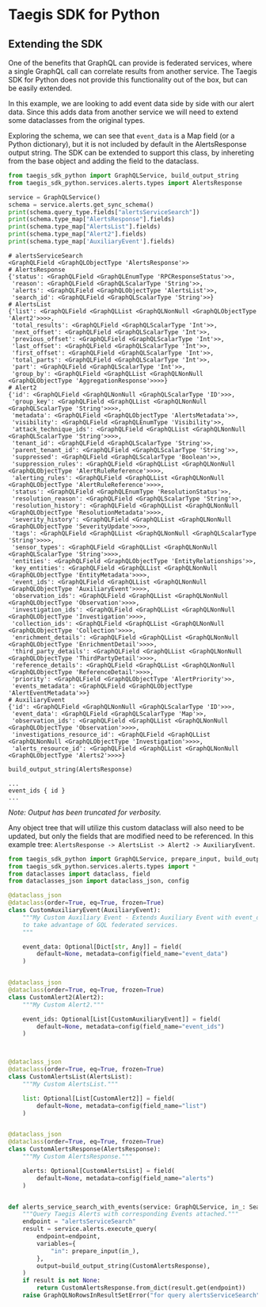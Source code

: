 # Taegis SDK for Python

## Extending the SDK

One of the benefits that GraphQL can provide is federated services, where a single
GraphQL call can correlate results from another service.  The Taegis SDK for Python
does not provide this functionality out of the box, but can be easily extended.

In this example, we are looking to add event data side by side with our alert data.
Since this adds data from another service we will need to extend some dataclasses
from the original types.

Exploring the schema, we can see that `event_data` is a Map field (or a Python dictionary),
but it is not included by default in the AlertsResponse output string.  The SDK can be extended
to support this class, by inhereting from the base object and adding the field to the dataclass.

```python
from taegis_sdk_python import GraphQLService, build_output_string
from taegis_sdk_python.services.alerts.types import AlertsResponse

service = GraphQLService()
schema = service.alerts.get_sync_schema()
print(schema.query_type.fields["alertsServiceSearch"])
print(schema.type_map["AlertsResponse"].fields)
print(schema.type_map["AlertsList"].fields)
print(schema.type_map["Alert2"].fields)
print(schema.type_map['AuxiliaryEvent'].fields)
```

```
# alertsServiceSearch
<GraphQLField <GraphQLObjectType 'AlertsResponse'>>
# AlertsResponse
{'status': <GraphQLField <GraphQLEnumType 'RPCResponseStatus'>>,
 'reason': <GraphQLField <GraphQLScalarType 'String'>>,
 'alerts': <GraphQLField <GraphQLObjectType 'AlertsList'>>,
 'search_id': <GraphQLField <GraphQLScalarType 'String'>>}
# AlertsList
{'list': <GraphQLField <GraphQLList <GraphQLNonNull <GraphQLObjectType 'Alert2'>>>>,
 'total_results': <GraphQLField <GraphQLScalarType 'Int'>>,
 'next_offset': <GraphQLField <GraphQLScalarType 'Int'>>,
 'previous_offset': <GraphQLField <GraphQLScalarType 'Int'>>,
 'last_offset': <GraphQLField <GraphQLScalarType 'Int'>>,
 'first_offset': <GraphQLField <GraphQLScalarType 'Int'>>,
 'total_parts': <GraphQLField <GraphQLScalarType 'Int'>>,
 'part': <GraphQLField <GraphQLScalarType 'Int'>>,
 'group_by': <GraphQLField <GraphQLList <GraphQLNonNull <GraphQLObjectType 'AggregationResponse'>>>>}
# Alert2
{'id': <GraphQLField <GraphQLNonNull <GraphQLScalarType 'ID'>>>,
 'group_key': <GraphQLField <GraphQLList <GraphQLNonNull <GraphQLScalarType 'String'>>>>,
 'metadata': <GraphQLField <GraphQLObjectType 'AlertsMetadata'>>,
 'visibility': <GraphQLField <GraphQLEnumType 'Visibility'>>,
 'attack_technique_ids': <GraphQLField <GraphQLList <GraphQLNonNull <GraphQLScalarType 'String'>>>>,
 'tenant_id': <GraphQLField <GraphQLScalarType 'String'>>,
 'parent_tenant_id': <GraphQLField <GraphQLScalarType 'String'>>,
 'suppressed': <GraphQLField <GraphQLScalarType 'Boolean'>>,
 'suppression_rules': <GraphQLField <GraphQLList <GraphQLNonNull <GraphQLObjectType 'AlertRuleReference'>>>>,
 'alerting_rules': <GraphQLField <GraphQLList <GraphQLNonNull <GraphQLObjectType 'AlertRuleReference'>>>>,
 'status': <GraphQLField <GraphQLEnumType 'ResolutionStatus'>>,
 'resolution_reason': <GraphQLField <GraphQLScalarType 'String'>>,
 'resolution_history': <GraphQLField <GraphQLList <GraphQLNonNull <GraphQLObjectType 'ResolutionMetadata'>>>>,
 'severity_history': <GraphQLField <GraphQLList <GraphQLNonNull <GraphQLObjectType 'SeverityUpdate'>>>>,
 'tags': <GraphQLField <GraphQLList <GraphQLNonNull <GraphQLScalarType 'String'>>>>,
 'sensor_types': <GraphQLField <GraphQLList <GraphQLNonNull <GraphQLScalarType 'String'>>>>,
 'entities': <GraphQLField <GraphQLObjectType 'EntityRelationships'>>,
 'key_entities': <GraphQLField <GraphQLList <GraphQLNonNull <GraphQLObjectType 'EntityMetadata'>>>>,
 'event_ids': <GraphQLField <GraphQLList <GraphQLNonNull <GraphQLObjectType 'AuxiliaryEvent'>>>>,
 'observation_ids': <GraphQLField <GraphQLList <GraphQLNonNull <GraphQLObjectType 'Observation'>>>>,
 'investigation_ids': <GraphQLField <GraphQLList <GraphQLNonNull <GraphQLObjectType 'Investigation'>>>>,
 'collection_ids': <GraphQLField <GraphQLList <GraphQLNonNull <GraphQLObjectType 'Collection'>>>>,
 'enrichment_details': <GraphQLField <GraphQLList <GraphQLNonNull <GraphQLObjectType 'EnrichmentDetail'>>>>,
 'third_party_details': <GraphQLField <GraphQLList <GraphQLNonNull <GraphQLObjectType 'ThirdPartyDetail'>>>>,
 'reference_details': <GraphQLField <GraphQLList <GraphQLNonNull <GraphQLObjectType 'ReferenceDetail'>>>>,
 'priority': <GraphQLField <GraphQLObjectType 'AlertPriority'>>,
 'events_metadata': <GraphQLField <GraphQLObjectType 'AlertEventMetadata'>>}
# AuxiliaryEvent
{'id': <GraphQLField <GraphQLNonNull <GraphQLScalarType 'ID'>>>,
 'event_data': <GraphQLField <GraphQLScalarType 'Map'>>,
 'observation_ids': <GraphQLField <GraphQLList <GraphQLNonNull <GraphQLObjectType 'Observation'>>>>,
 'investigations_resource_id': <GraphQLField <GraphQLList <GraphQLNonNull <GraphQLObjectType 'Investigation'>>>>,
 'alerts_resource_id': <GraphQLField <GraphQLList <GraphQLNonNull <GraphQLObjectType 'Alerts2'>>>>}
```

```python
build_output_string(AlertsResponse)
```

```
...
event_ids { id }
...
```

*Note: Output has been truncated for verbosity.*

Any object tree that will utilize this custom dataclass will also need to be updated, but
only the fields that are modified need to be referenced.  In this example tree:
`AlertsResponse -> AlertsList -> Alert2 -> AuxiliaryEvent`.

```python
from taegis_sdk_python import GraphQLService, prepare_input, build_output_string
from taegis_sdk_python.services.alerts.types import *
from dataclasses import dataclass, field
from dataclasses_json import dataclass_json, config

@dataclass_json
@dataclass(order=True, eq=True, frozen=True)
class CustomAuxiliaryEvent(AuxiliaryEvent):
    """My Custom Auxiliary Event - Extends Auxiliary Event with event_data
    to take advantage of GQL federated services.
    """

    event_data: Optional[Dict[str, Any]] = field(
        default=None, metadata=config(field_name="event_data")
    )


@dataclass_json
@dataclass(order=True, eq=True, frozen=True)
class CustomAlert2(Alert2):
    """My Custom Alert2."""

    event_ids: Optional[List[CustomAuxiliaryEvent]] = field(
        default=None, metadata=config(field_name="event_ids")
    )



@dataclass_json
@dataclass(order=True, eq=True, frozen=True)
class CustomAlertsList(AlertsList):
    """My Custom AlertsList."""

    list: Optional[List[CustomAlert2]] = field(
        default=None, metadata=config(field_name="list")
    )


@dataclass_json
@dataclass(order=True, eq=True, frozen=True)
class CustomAlertsResponse(AlertsResponse):
    """My Custom AlertsResponse."""

    alerts: Optional[CustomAlertsList] = field(
        default=None, metadata=config(field_name="alerts")
    )


def alerts_service_search_with_events(service: GraphQLService, in_: SearchRequestInput) -> CustomAlertsResponse:
    """Query Taegis Alerts with corresponding Events attached."""
    endpoint = "alertsServiceSearch"
    result = service.alerts.execute_query(
        endpoint=endpoint,
        variables={
            "in": prepare_input(in_),
        },
        output=build_output_string(CustomAlertsResponse),
    )
    if result is not None:
        return CustomAlertsResponse.from_dict(result.get(endpoint))
    raise GraphQLNoRowsInResultSetError("for query alertsServiceSearch")
```
